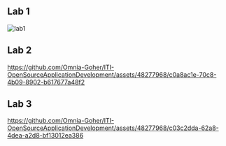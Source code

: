 ## Lab 1
![lab1](https://github.com/Omnia-Goher/ITI-OpenSourceApplicationDevelopment/assets/48277968/18edd648-128d-41d3-b39a-76511df3bc49)

## Lab 2
https://github.com/Omnia-Goher/ITI-OpenSourceApplicationDevelopment/assets/48277968/c0a8ac1e-70c8-4b09-8902-b617677a48f2

## Lab 3
https://github.com/Omnia-Goher/ITI-OpenSourceApplicationDevelopment/assets/48277968/c03c2dda-62a8-4dea-a2d8-bf13012ea386

